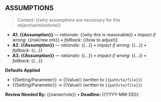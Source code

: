 ## ASSUMPTIONS
<!-- Include this block only if you had to proceed without answers. Remove if not needed. -->

> Context: {{why assumptions are necessary for this objective/milestone}}

- **A1. {{Assumption}}** — *rationale:* {{why this is reasonable}} • *impact if wrong:* {{risk/rew ork}} • *fallback:* {{how to adjust}}
- **A2. {{Assumption}}** — *rationale:* {{...}} • *impact if wrong:* {{...}} • *fallback:* {{...}}
- **A3. {{Assumption}}** — *rationale:* {{...}} • *impact if wrong:* {{...}} • *fallback:* {{...}}

**Defaults Applied**
- {{Setting/Parameter}} → {{Value}} (written to `{{path/to/file}}`)
- {{Setting/Parameter}} → {{Value}} (written to `{{path/to/file}}`)

**Review Needed By:** {{owner/role}} • **Deadline:** {{YYYY-MM-DD}}
